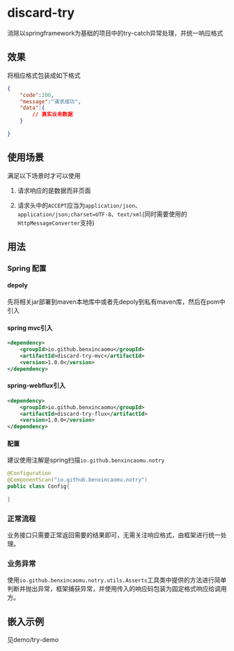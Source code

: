 # discard-try
消除以springframework为基础的项目中的try-catch异常处理，并统一响应格式

## 效果

将相应格式包装成如下格式

```json
{
    "code":200,
    "message":"请求成功",
    "data":{
        // 真实业务数据
    }
    
}
```



## 使用场景

满足以下场景时才可以使用

1. 请求响应的是数据而非页面

2. 请求头中的`ACCEPT`应当为`application/json`、`application/json;charset=UTF-8`、`text/xml`(同时需要使用的`HttpMessageConverter`支持)

   

## 用法

### Spring 配置

#### depoly

先将相关jar部署到maven本地库中或者先depoly到私有maven库，然后在pom中引入

#### spring mvc引入

```xml
<dependency>
	<groupId>io.github.benxincaomu</groupId>
	<artifactId>discard-try-mvc</artifactId>
    <version>1.0.0</version>
</dependency>
```

#### spring-webflux引入
```xml
<dependency>
	<groupId>io.github.benxincaomu</groupId>
	<artifactId>discard-try-flux</artifactId>
    <version>1.0.0</version>
</dependency>
```

#### 配置

建议使用注解是spring扫描`io.github.benxincaomu.notry`

```java
@Configuration
@ComponentScan("io.github.benxincaomu.notry")
public class Config{
    
}
```



### 正常流程

业务接口只需要正常返回需要的结果即可，无需关注响应格式，由框架进行统一处理。



### 业务异常

使用`io.github.benxincaomu.notry.utils.Asserts`工具类中提供的方法进行简单判断并抛出异常，框架捕获异常，并使用传入的响应码包装为固定格式响应给调用方。

## 嵌入示例

见demo/try-demo